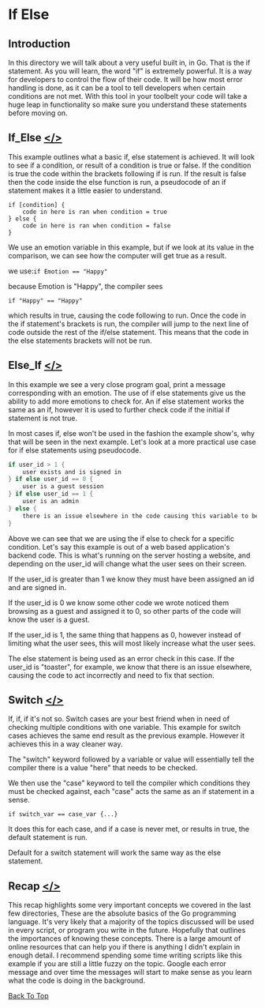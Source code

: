 # If Else

## Introduction

In this directory we will talk about a very useful built in, in Go. That is the if statement. As you will learn, the word "if" is extremely powerful. It is a way for developers to control the flow of their code. It will be how most error handling is done, as it can be a tool to tell developers when certain conditions are not met. With this tool in your toolbelt your code will take a huge leap in functionality so make sure you understand these statements before moving on.

## If_Else [</>](https://github.com/Syssos/Learning_Go/blob/main/0x02_If_Else/00_If_else.go)

This example outlines what a basic if, else statement is achieved. It will look to see if a condition, or result of a condition is true or false. If the condition is true the code within the brackets following if is run. If the result is false then the code inside the else function is run, a pseudocode of an if statement makes it a little easier to understand.

```
if [condition] {
	code in here is ran when condition = true
} else {
	code in here is ran when condition = false
}
```
We use an emotion variable in this example, but if we look at its value in the comparison, we can see how the computer will get true as a result.

we use:``` if Emotion == "Happy" ```

because Emotion is "Happy", the compiler sees

``` if "Happy" == "Happy" ```

which results in true, causing the code following to run. Once the code in the if statement's brackets is run, the compiler will jump to the next line of code outside the rest of the if/else statement. This means that the code in the else statements brackets will not be run.

## Else_If [</>](https://github.com/Syssos/Learning_Go/blob/main/0x02_If_Else/01_Else_if.go)

In this example we see a very close program goal, print a message corresponding with an emotion. The use of if else statements give us the ability to add more emotions to check for. An if else statement works the same as an if, however it is used to further check code if the initial if statement is not true.

In most cases if, else won't be used in the fashion the example show's, why that will be seen in the next example. Let's look at a more practical use case for if else statements using pseudocode.

```go
if user_id > 1 {
	user exists and is signed in
} if else user_id == 0 {
	user is a guest session
} if else user_id == 1 {
	user is an admin
} else {
	there is an issue elsewhere in the code causing this variable to be set incorrectly
}
```
Above we can see that we are using the if else to check for a specific condition. Let's say this example is out of a web based application's backend code. This is what's running on the server hosting a website, and depending on the user_id will change what the user sees on their screen.

If the user_id is greater than 1 we know they must have been assigned an id and are signed in.

If the user_id is 0 we know some other code we wrote noticed them browsing as a guest and assigned it to 0, so other parts of the code will know the user is a guest.

If the user_id is 1, the same thing that happens as 0, however instead of limiting what the user sees, this will most likely increase what the user sees.

The else statement is being used as an error check in this case. If the user_id is "toaster", for example, we know that there is an issue elsewhere, causing the code to act incorrectly and need to fix that section.

## Switch [</>](https://github.com/Syssos/Learning_Go/blob/main/0x02_If_Else/02_Switch.go)

If, if, if it's not so. Switch cases are your best friend when in need of checking multiple conditions with one variable. This example for switch cases achieves the same end result as the previous example. However it achieves this in a way cleaner way.

The "switch" keyword followed by a variable or value will essentially tell the compiler there is a value "here" that needs to be checked.

We then use the "case" keyword to tell the compiler which conditions they must be checked against, each "case" acts the same as an if statement in a sense.

```
if switch_var == case_var {...}
```
It does this for each case, and if a case is never met, or results in true, the default statement is run.

Default for a switch statement will work the same way as the else statement.

## Recap [</>](https://github.com/Syssos/Learning_Go/blob/main/0x02_If_Else/03_Recap.go)

This recap highlights some very important concepts we covered in the last few directories, These are the absolute basics of the Go programming language. It's very likely that a majority of the topics discussed will be used in every script, or program you write in the future. Hopefully that outlines the importances of knowing these concepts. There is a large amount of online resources that can help you if there is anything I didn't explain in enough detail. I recommend spending some time writing scripts like this example if you are still a little fuzzy on the topic. Google each error message and over time the messages will start to make sense as you learn what the code is doing in the background.

[Back To Top](#if_else)
